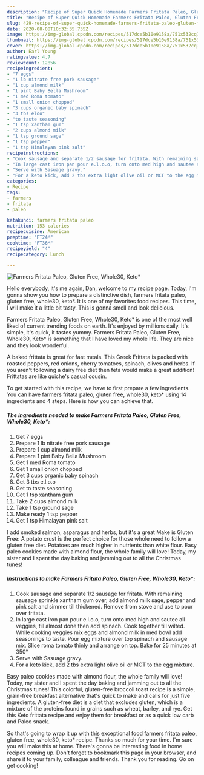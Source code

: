 ```yaml
---
description: "Recipe of Super Quick Homemade Farmers Fritata Paleo, Gluten Free, Whole30, Keto*"
title: "Recipe of Super Quick Homemade Farmers Fritata Paleo, Gluten Free, Whole30, Keto*"
slug: 429-recipe-of-super-quick-homemade-farmers-fritata-paleo-gluten-free-whole30-keto
date: 2020-08-08T10:32:35.735Z
image: https://img-global.cpcdn.com/recipes/517dce5b10e9158a/751x532cq70/farmers-fritata-paleo-gluten-free-whole30-keto-recipe-main-photo.jpg
thumbnail: https://img-global.cpcdn.com/recipes/517dce5b10e9158a/751x532cq70/farmers-fritata-paleo-gluten-free-whole30-keto-recipe-main-photo.jpg
cover: https://img-global.cpcdn.com/recipes/517dce5b10e9158a/751x532cq70/farmers-fritata-paleo-gluten-free-whole30-keto-recipe-main-photo.jpg
author: Earl Young
ratingvalue: 4.7
reviewcount: 12856
recipeingredient:
- "7 eggs"
- "1 lb nitrate free pork sausage"
- "1 cup almond milk"
- "1 pint Baby Bella Mushroom"
- "1 med Roma tomato"
- "1 small onion chopped"
- "3 cups organic baby spinach"
- "3 tbs eloo"
- "to taste seasoning"
- "1 tsp xantham gum"
- "2 cups almond milk"
- "1 tsp ground sage"
- "1 tsp pepper"
- "1 tsp Himalayan pink salt"
recipeinstructions:
- "Cook sausage and separate 1/2 sausage for fritata. With remaining sausage sprinkle xantham gum over, add almond milk sage, pepper and pink salt and simmer till thickened. Remove from stove and use to pour over fritata."
- "In large cast iron pan pour e.l.o.o, turn onto med high and sautee all veggies, till almost done then add spinach. Cook together till wilted. While cooking veggies mix eggs and almond milk in med bowl add seasonings to taste. Pour egg mixture over top spinach and sausage mix. Slice roma tomato thinly and arrange on top. Bake for 25 minutes at 350°"
- "Serve with Sasuage gravy."
- "For a keto kick, add 2 tbs extra light olive oil or MCT to the egg mixture."
categories:
- Recipe
tags:
- farmers
- fritata
- paleo

katakunci: farmers fritata paleo 
nutrition: 153 calories
recipecuisine: American
preptime: "PT24M"
cooktime: "PT36M"
recipeyield: "4"
recipecategory: Lunch

---
```



![Farmers Fritata Paleo, Gluten Free, Whole30, Keto*](https://img-global.cpcdn.com/recipes/517dce5b10e9158a/751x532cq70/farmers-fritata-paleo-gluten-free-whole30-keto-recipe-main-photo.jpg)

Hello everybody, it's me again, Dan, welcome to my recipe page. Today, I'm gonna show you how to prepare a distinctive dish, farmers fritata paleo, gluten free, whole30, keto*. It is one of my favorites food recipes. This time, I will make it a little bit tasty. This is gonna smell and look delicious.

Farmers Fritata Paleo, Gluten Free, Whole30, Keto* is one of the most well liked of current trending foods on earth. It's enjoyed by millions daily. It's simple, it's quick, it tastes yummy. Farmers Fritata Paleo, Gluten Free, Whole30, Keto* is something that I have loved my whole life. They are nice and they look wonderful.

A baked frittata is great for fast meals. This Greek Frittata is packed with roasted peppers, red onions, cherry tomatoes, spinach, olives and herbs. If you aren&#39;t following a dairy free diet then feta would make a great addition! Frittatas are like quiche&#39;s casual cousin.


To get started with this recipe, we have to first prepare a few ingredients. You can have farmers fritata paleo, gluten free, whole30, keto* using 14 ingredients and 4 steps. Here is how you can achieve that.

<!--inarticleads1-->

##### The ingredients needed to make Farmers Fritata Paleo, Gluten Free, Whole30, Keto*:

1. Get 7 eggs
1. Prepare 1 lb nitrate free pork sausage
1. Prepare 1 cup almond milk
1. Prepare 1 pint Baby Bella Mushroom
1. Get 1 med Roma tomato
1. Get 1 small onion chopped
1. Get 3 cups organic baby spinach
1. Get 3 tbs e.l.o.o
1. Get to taste seasoning
1. Get 1 tsp xantham gum
1. Take 2 cups almond milk
1. Take 1 tsp ground sage
1. Make ready 1 tsp pepper
1. Get 1 tsp Himalayan pink salt


I add smoked salmon, asparagus and herbs, but it&#39;s a great Make is Gluten Free: A potato crust is the perfect choice for those whole need to follow a gluten free diet. Potatoes are much higher in nutrients than white flour. Easy paleo cookies made with almond flour, the whole family will love! Today, my sister and I spent the day baking and jamming out to all the Christmas tunes! 

<!--inarticleads2-->

##### Instructions to make Farmers Fritata Paleo, Gluten Free, Whole30, Keto*:

1. Cook sausage and separate 1/2 sausage for fritata. With remaining sausage sprinkle xantham gum over, add almond milk sage, pepper and pink salt and simmer till thickened. Remove from stove and use to pour over fritata.
1. In large cast iron pan pour e.l.o.o, turn onto med high and sautee all veggies, till almost done then add spinach. Cook together till wilted. While cooking veggies mix eggs and almond milk in med bowl add seasonings to taste. Pour egg mixture over top spinach and sausage mix. Slice roma tomato thinly and arrange on top. Bake for 25 minutes at 350°
1. Serve with Sasuage gravy.
1. For a keto kick, add 2 tbs extra light olive oil or MCT to the egg mixture.


Easy paleo cookies made with almond flour, the whole family will love! Today, my sister and I spent the day baking and jamming out to all the Christmas tunes! This colorful, gluten-free broccoli toast recipe is a simple, grain-free breakfast alternative that&#39;s quick to make and calls for just five ingredients. A gluten-free diet is a diet that excludes gluten, which is a mixture of the proteins found in grains such as wheat, barley, and rye. Get this Keto frittata recipe and enjoy them for breakfast or as a quick low carb and Paleo snack. 

So that's going to wrap it up with this exceptional food farmers fritata paleo, gluten free, whole30, keto* recipe. Thanks so much for your time. I'm sure you will make this at home. There's gonna be interesting food in home recipes coming up. Don't forget to bookmark this page in your browser, and share it to your family, colleague and friends. Thank you for reading. Go on get cooking!

